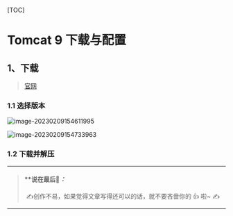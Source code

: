[TOC]



# Tomcat 9 下载与配置

## 1、下载

> [官网](https://tomcat.apache.org/)

### 1.1 选择版本

![image-20230209154611995](https://haobin-001.oss-cn-hangzhou.aliyuncs.com/imgs-for-typora/image-20230209154611995.png?x-oss-process=image/auto-orient,1/quality,q_90/watermark,text_56iL5bqP5ZGY5aW95Yaw,type_ZmFuZ3poZW5na2FpdGk,color_fef6f0,size_30,shadow_100,g_se,x_10,y_10)



![image-20230209154733963](https://haobin-001.oss-cn-hangzhou.aliyuncs.com/imgs-for-typora/image-20230209154733963.png?x-oss-process=image/auto-orient,1/quality,q_90/watermark,text_56iL5bqP5ZGY5aW95Yaw,type_ZmFuZ3poZW5na2FpdGk,color_fef6f0,size_30,shadow_100,g_se,x_10,y_10)

### 1.2 下载并解压


---

> ####  **说在最后📝*：*
>
> ​	✍创作不易，如果觉得文章写得还可以的话，就不要吝啬你的 👍 啦~ ✍

---